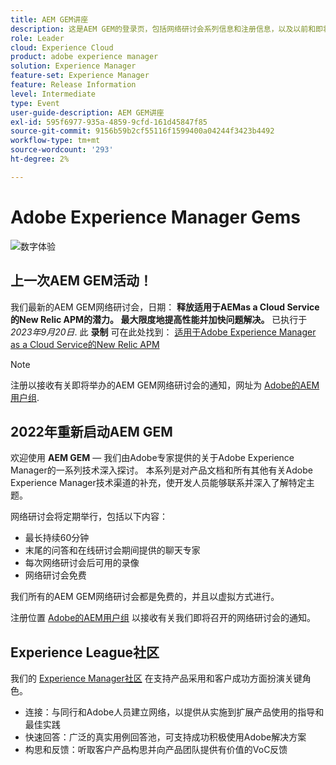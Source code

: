 ```yaml
---
title: AEM GEM讲座
description: 这是AEM GEM的登录页，包括网络研讨会系列信息和注册信息，以及以前和即将召开的网络研讨会
role: Leader
cloud: Experience Cloud
product: adobe experience manager
solution: Experience Manager
feature-set: Experience Manager
feature: Release Information
level: Intermediate
type: Event
user-guide-description: AEM GEM讲座
exl-id: 595f6977-935a-4859-9cfd-161d45847f85
source-git-commit: 9156b59b2cf55116f1599400a04244f3423b4492
workflow-type: tm+mt
source-wordcount: '293'
ht-degree: 2%

---
```


# Adobe Experience Manager Gems

<img alt="数字体验" src="./assets/ADX_Gems.png"/>

## 上一次AEM GEM活动！

<!--  Remove the comment marks, and put the upcoming event in the below table

<table style="max-width: 1214px;">
<tr>
  <td style="vertical-align: top;">
    <a href="https://www.youtube.com/watch?v=f1T9XU9TCJU">
      <img alt="Experience League LIVE Oct 25" src="assets/Oct25_2022_exl_live_banner_web_1920_WebBanner.png">
    </a>
    <div>
      <a href="https://www.youtube.com/watch?v=f1T9XU9TCJU">
        <strong>Deliver the right offer at the right time with decision management</strong>
      </a>
      <br/><em>with Sandra Hausmann, Ben Tepfer, Brandon Poyfair, and Jason Hickey</em>
      <br/><em>October 25, 2022</em>
    </div>
  </td>
</tr>
</table>

-->
我们最新的AEM GEM网络研讨会，日期： **释放适用于AEMas a Cloud Service的New Relic APM的潜力。 最大限度地提高性能并加快问题解决。** 已执行于 *2023年9月20日*.
此 **录制** 可在此处找到： [适用于Adobe Experience Manager as a Cloud Service的New Relic APM](/help/experience-manager-gems/gems2023/newrelic-apm-for-aem-cloud-service.md)

>[!NOTE]
>
> 注册以接收有关即将举办的AEM GEM网络研讨会的通知，网址为 [Adobe的AEM用户组](https://aem-augs.adobe.com/).

## 2022年重新启动AEM GEM

欢迎使用 **AEM GEM**  — 我们由Adobe专家提供的关于Adobe Experience Manager的一系列技术深入探讨。 本系列是对产品文档和所有其他有关Adobe Experience Manager技术渠道的补充，使开发人员能够联系并深入了解特定主题。

网络研讨会将定期举行，包括以下内容：

* 最长持续60分钟
* 末尾的问答和在线研讨会期间提供的聊天专家
* 每次网络研讨会后可用的录像
* 网络研讨会免费

我们所有的AEM GEM网络研讨会都是免费的，并且以虚拟方式进行。

注册位置 [Adobe的AEM用户组](https://aem-augs.adobe.com/) 以接收有关我们即将召开的网络研讨会的通知。

## Experience League社区

我们的 [Experience Manager社区](https://experienceleaguecommunities.adobe.com/t5/adobe-experience-manager/ct-p/adobe-experience-manager-community) 在支持产品采用和客户成功方面扮演关键角色。

* 连接：与同行和Adobe人员建立网络，以提供从实施到扩展产品使用的指导和最佳实践
* 快速回答：广泛的真实用例回答池，可支持成功积极使用Adobe解决方案
* 构思和反馈：听取客户产品构思并向产品团队提供有价值的VoC反馈
